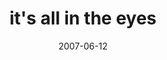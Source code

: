 ---
layout: base.njk
title : 'it&#39;s all in the eyes' 
view_title : 'it&#39;s all in the eyes' 
year : '2007' 
date : '2007-06-12' 
img_file : '/drawing/itsallintheeyes.png' 
html_file : 'itsallintheeyes' 
next_html : 'whoareyou.html' 
year_order : '65' 
permalink : "title/{{html_file}}.html"
---